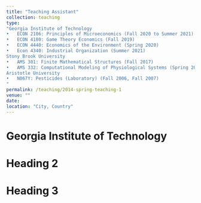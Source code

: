 ```yaml
---
title: "Teaching Assistant"
collection: teaching
type: 
"Georgia Institute of Technology
•	ECON 2106: Principles of Microeconomics (Fall 2020 to Summer 2021)
•	ECON 4180: Game Theory Economics (Fall 2019)
•	ECON 4440: Economics of the Environment (Spring 2020) 
•	Econ 4340: Industrial Organization (Summer 2021)
Stony Brook University
•	AMS 301: Finite Mathematical Structures (Fall 2017)
•	AMS 332: Computational Modeling of Physiological Systems (Spring 2018)
Aristotle University
•	N067Y: Pesticides (Laboratory) (Fall 2006, Fall 2007)	
"
permalink: /teaching/2014-spring-teaching-1
venue: ""
date: 
location: "City, Country"
---
```



Georgia Institute of Technology 
====== 

Heading 2
======

Heading 3
======
